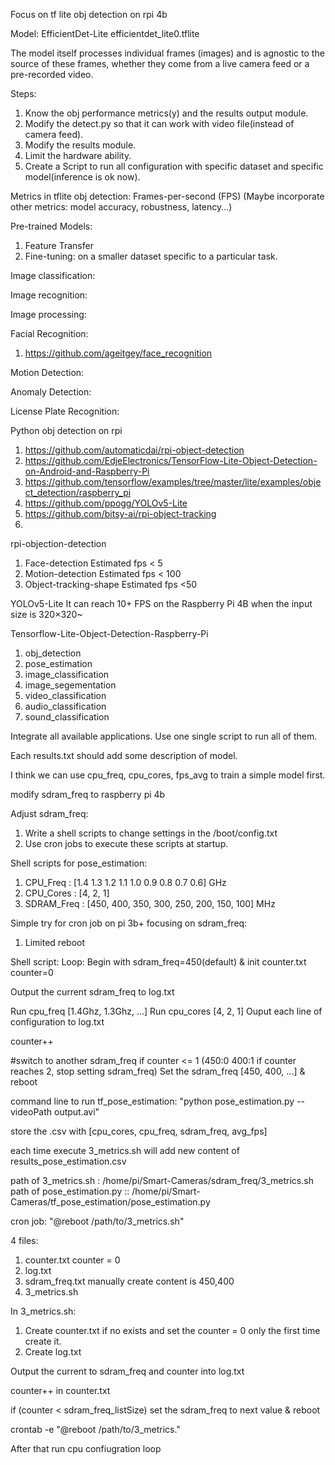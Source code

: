 Focus on tf lite obj detection on rpi 4b

Model:
EfficientDet-Lite 
efficientdet_lite0.tflite 

The model itself processes individual frames (images) and is agnostic to the source of these frames, whether they come from a live camera feed or a pre-recorded video.

Steps:

1. Know the obj performance metrics(y) and the results output module.
2. Modify the detect.py so that it can work with video file(instead of camera feed).
3. Modify the results module.
4. Limit the hardware ability.
5. Create a Script to run all configuration with specific dataset and specific model(inference is ok now). 


Metrics in tflite obj detection: 
Frames-per-second (FPS)
(Maybe incorporate other metrics: model accuracy, robustness, latency...)




Pre-trained Models:
1. Feature Transfer
2. Fine-tuning: on a smaller dataset specific to a particular task.


Image classification:

Image recognition: 

Image processing:



Facial Recognition:
1. https://github.com/ageitgey/face_recognition


Motion Detection:

Anomaly Detection:

License Plate Recognition:






Python obj detection on rpi
1. https://github.com/automaticdai/rpi-object-detection
2. https://github.com/EdjeElectronics/TensorFlow-Lite-Object-Detection-on-Android-and-Raspberry-Pi
3. https://github.com/tensorflow/examples/tree/master/lite/examples/object_detection/raspberry_pi
4. https://github.com/ppogg/YOLOv5-Lite
5. https://github.com/bitsy-ai/rpi-object-tracking
6. 


rpi-objection-detection
1. Face-detection   Estimated fps < 5
2. Motion-detection  Estimated fps < 100
3. Object-tracking-shape Estimated fps <50

YOLOv5-Lite
It can reach 10+ FPS on the Raspberry Pi 4B when the input size is 320×320~




Tensorflow-Lite-Object-Detection-Raspberry-Pi
1. obj_detection
2. pose_estimation
3. image_classification
4. image_segementation
5. video_classification
6. audio_classification
7. sound_classification


Integrate all available applications.
Use one single script to run all of them.

Each results.txt should add some description of model.

I think we can use cpu_freq, cpu_cores, fps_avg to train a simple model first.



modify sdram_freq to raspberry pi 4b




Adjust sdram_freq:
1. Write a shell scripts to change settings in the /boot/config.txt
2. Use cron jobs to execute these scripts at startup.


Shell scripts for pose_estimation:
1. CPU_Freq : [1.4 1.3 1.2 1.1 1.0 0.9 0.8 0.7 0.6] GHz
2. CPU_Cores : [4, 2, 1]
3. SDRAM_Freq : [450, 400, 350, 300, 250, 200, 150, 100] MHz


Simple try for cron job on pi 3b+ focusing on sdram_freq:
1. Limited reboot








Shell script:
Loop:
Begin with sdram_freq=450(default) & init counter.txt counter=0

Output the current sdram_freq to log.txt

Run cpu_freq [1.4Ghz, 1.3Ghz, ...]
    Run cpu_cores [4, 2, 1]
Ouput each line of configuration to log.txt

counter++

#switch to another sdram_freq
if counter <= 1 (450:0 400:1 if counter reaches 2, stop setting sdram_freq)
Set the sdram_freq [450, 400, ...] & reboot

command line to run tf_pose_estimation: "python pose_estimation.py --videoPath output.avi"

store the .csv with [cpu_cores, cpu_freq, sdram_freq, avg_fps]

each time execute 3_metrics.sh will add new content of results_pose_estimation.csv

path of 3_metrics.sh : /home/pi/Smart-Cameras/sdram_freq/3_metrics.sh
path of pose_estimation.py :: /home/pi/Smart-Cameras/tf_pose_estimation/pose_estimation.py



cron job: 
"@reboot /path/to/3_metrics.sh"



4 files:
1. counter.txt   counter = 0
2. log.txt
3. sdram_freq.txt manually create   content is 450,400
4. 3_metrics.sh

In 3_metrics.sh:
1. Create counter.txt if no exists and set the counter = 0 only the first time create it.
2. Create log.txt


Output the current to sdram_freq and counter into log.txt

counter++ in counter.txt

if (counter < sdram_freq_listSize)
  set the sdram_freq to next value & reboot


crontab -e   "@reboot /path/to/3_metrics."


After that run cpu confiugration loop



















